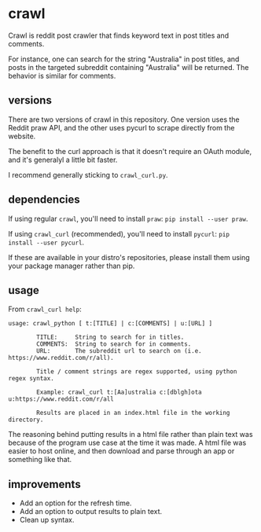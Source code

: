 # crawl

Crawl is reddit post crawler that finds keyword text in post titles and comments.

For instance, one can search for the string "Australia" in post titles, and posts in the targeted subreddit containing "Australia" will be returned.  The behavior is similar for comments.

## versions

There are two versions of crawl in this repository.  One version uses the Reddit praw API, and the other uses pycurl to scrape directly from the website.

The benefit to the curl approach is that it doesn't require an OAuth module, and it's generalyl a little bit faster.

I recommend generally sticking to `crawl_curl.py`.

## dependencies

If using regular `crawl`, you'll need to install `praw`: `pip install --user praw`.

If using `crawl_curl` (recommended), you'll need to install `pycurl`: `pip install --user pycurl`.

If these are available in your distro's repositories, please install them using your package manager rather than pip.

## usage

From `crawl_curl help`:
```
usage: crawl_python [ t:[TITLE] | c:[COMMENTS] | u:[URL] ]

        TITLE:     String to search for in titles.
        COMMENTS:  String to search for in comments.
        URL:       The subreddit url to search on (i.e. https://www.reddit.com/r/all).

        Title / comment strings are regex supported, using python regex syntax.

        Example: crawl_curl t:[Aa]ustralia c:[dblgh]ota u:https://www.reddit.com/r/all

        Results are placed in an index.html file in the working directory.
```

The reasoning behind putting results in a html file rather than plain text was because of the program use case at the time it was made.  A html file was easier to host online, and then download and parse through an app or something like that.

## improvements
* Add an option for the refresh time.
* Add an option to output results to plain text.
* Clean up syntax.
